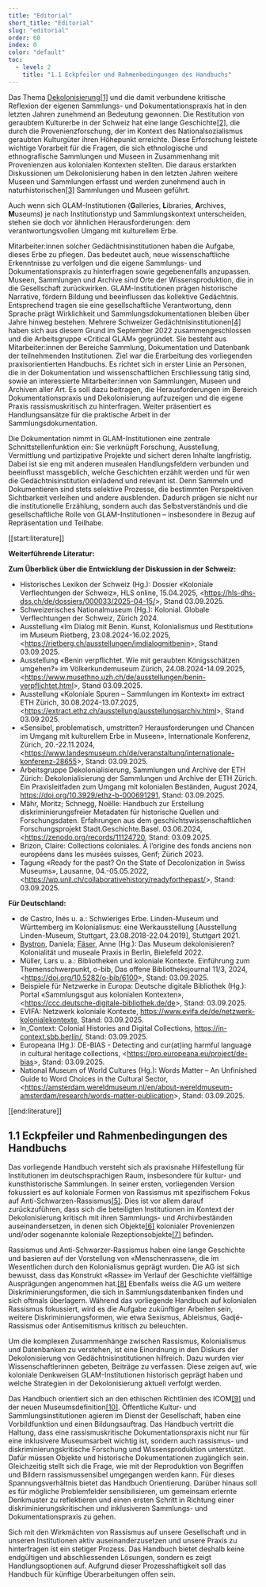 ```yaml
---
title: "Editorial"
short_title: "Editorial"
slug: "editorial"
order: 60
index: 0
color: "default"
toc:
  - level: 2
    title: "1.1 Eckpfeiler und Rahmenbedingungen des Handbuchs"
---
```


Das Thema [Dekolonisierung](#_Dekolonisierung_und_Dekolonialismus)[[1]](#footnote-2) und die damit verbundene kritische Reflexion der eigenen Sammlungs- und Dokumentationspraxis hat in den letzten Jahren zunehmend an Bedeutung gewonnen. Die Restitution von geraubtem Kulturerbe in der Schweiz hat eine lange Geschichte[[2]](#footnote-3), die durch die Provenienzforschung, der im Kontext des Nationalsozialismus geraubten Kulturgüter ihren Höhepunkt erreichte. Diese Erforschung leistete wichtige Vorarbeit für die Fragen, die sich ethnologische und ethnografische Sammlungen und Museen in Zusammenhang mit Provenienzen aus kolonialen Kontexten stellten. Die daraus erstarkten Diskussionen um Dekolonisierung haben in den letzten Jahren weitere Museen und Sammlungen erfasst und werden zunehmend auch in naturhistorischen[[3]](#footnote-4) Sammlungen und Museen geführt.  

Auch wenn sich GLAM-Institutionen (**G**alleries, **L**ibraries, **A**rchives, **M**useums) je nach Institutionstyp und Sammlungskontext unterscheiden, stehen sie doch vor ähnlichen Herausforderungen: dem verantwortungsvollen Umgang mit kulturellem Erbe.  

Mitarbeiter:innen solcher Gedächtnisinstitutionen haben die Aufgabe, dieses Erbe zu pflegen. Das bedeutet auch, neue wissenschaftliche Erkenntnisse zu verfolgen und die eigene Sammlungs- und Dokumentationspraxis zu hinterfragen sowie gegebenenfalls anzupassen. Museen, Sammlungen und Archive sind Orte der Wissensproduktion, die in die Gesellschaft zurückwirken. GLAM-Institutionen prägen historische Narrative, fördern Bildung und beeinflussen das kollektive Gedächtnis. Entsprechend tragen sie eine gesellschaftliche Verantwortung, denn Sprache prägt Wirklichkeit und Sammlungsdokumentationen bleiben über Jahre hinweg bestehen. Mehrere Schweizer Gedächtnisinstitutionen[[4]](#footnote-5) haben sich aus diesem Grund im September 2022 zusammengeschlossen und die Arbeitsgruppe «Critical GLAM» gegründet. Sie besteht aus Mitarbeiter:innen der Bereiche Sammlung, Dokumentation und Datenbank der teilnehmenden Institutionen. Ziel war die Erarbeitung des vorliegenden praxisorientierten Handbuchs. Es richtet sich in erster Linie an Personen, die in der Dokumentation und wissenschaftlichen Erschliessung tätig sind, sowie an interessierte Mitarbeiter:innen von Sammlungen, Museen und Archiven aller Art. Es soll dazu beitragen, die Herausforderungen im Bereich Dokumentationspraxis und Dekolonisierung aufzuzeigen und die eigene Praxis rassismuskritisch zu hinterfragen. Weiter präsentiert es Handlungsansätze für die praktische Arbeit in der Sammlungsdokumentation.  

Die Dokumentation nimmt in GLAM-Institutionen eine zentrale Schnittstellenfunktion ein: Sie verknüpft Forschung, Ausstellung, Vermittlung und partizipative Projekte und sichert deren Inhalte langfristig. Dabei ist sie eng mit anderen musealen Handlungsfeldern verbunden und beeinflusst massgeblich, welche Geschichten erzählt werden und für wen die Gedächtnisinstitution einladend und relevant ist. Denn Sammeln und Dokumentieren sind stets selektive Prozesse, die bestimmten Perspektiven Sichtbarkeit verleihen und andere ausblenden. Dadurch prägen sie nicht nur die institutionelle Erzählung, sondern auch das Selbstverständnis und die gesellschaftliche Rolle von GLAM-Institutionen – insbesondere in Bezug auf Repräsentation und Teilhabe.  

[[start:literature]]

**Weiterführende Literatur:**  

**Zum Überblick über die Entwicklung der Diskussion in der Schweiz:**  

* Historisches Lexikon der Schweiz (Hg.): Dossier «Koloniale Verflechtungen der Schweiz», HLS online, 15.04.2025, <<https://hls-dhs-dss.ch/de/dossiers/000033/2025-04-15/>>, Stand 03.09.2025.  
* Schweizerisches Nationalmuseum (Hg.): Kolonial. Globale Verflechtungen der Schweiz, Zürich 2024.  
* Ausstellung «Im Dialog mit Benin. Kunst, Kolonialismus und Restitution» im Museum Rietberg, 23.08.2024-16.02.2025, <<https://rietberg.ch/ausstellungen/imdialogmitbenin>>, Stand 03.09.2025.  
* Ausstellung «Benin verpflichtet. Wie mit geraubten Königsschätzen umgehen?» im Völkerkundemuseum Zürich, 24.08.2024-14.09.2025, <<https://www.musethno.uzh.ch/de/ausstellungen/benin-verpflichtet.html>>, Stand 03.09.2025.  
* Ausstellung «Koloniale Spuren – Sammlungen im Kontext» im extract ETH Zürich, 30.08.2024-13.07.2025, <<https://extract.ethz.ch/ausstellung/ausstellungsarchiv.html>>, Stand 03.09.2025.  
* «Sensibel, problematisch, umstritten? Herausforderungen und Chancen im Umgang mit kulturellem Erbe in Museen», Internationale Konferenz, Zürich, 20.-22.11.2024, <<https://www.landesmuseum.ch/de/veranstaltung/internationale-konferenz-28655>>, Stand: 03.09.2025.  
* Arbeitsgruppe Dekolonialisierung, Sammlungen und Archive der ETH Zürich: Dekolonialisierung der Sammlungen und Archive der ETH Zürich. Ein Praxisleitfaden zum Umgang mit kolonialen Beständen, August 2024, <https://doi.org/10.3929/ethz-b-000691291>, Stand: 03.09.2025.  
* Mähr, Moritz; Schnegg, Noëlle: Handbuch zur Erstellung diskriminierungsfreier Metadaten für historische Quellen und Forschungsdaten. Erfahrungen aus dem geschichtswissenschaftlichen Forschungsprojekt Stadt.Geschichte.Basel. 03.06.2024, <<https://zenodo.org/records/11124720>, Stand: 03.09.2025.  
* Brizon, Claire: Collections coloniales. À l’origine des fonds anciens non européens dans les musées suisses, Genf; Zürich 2023.  
* Tagung «Ready for the past? On the State of Decolonization in Swiss Museums», Lausanne, 04.-05.05.2022, <<https://wp.unil.ch/collaborativehistory/readyforthepast/>>, Stand: 03.09.2025.  

**Für Deutschland:**  

* de Castro, Inés u. a.: Schwieriges Erbe. Linden-Museum und Württemberg im Kolonialismus: eine Werkausstellung [Ausstellung Linden-Museum, Stuttgart, 23.08.2018-22.04.2019], Stuttgart 2021.  
* [Bystron](https://www.transcript-verlag.de/author/bystron-daniela-320008582/), Daniela; [Fäser](https://www.transcript-verlag.de/author/faeser-anne-320029845/), Anne (Hg.): Das Museum dekolonisieren? Kolonialität und museale Praxis in Berlin, Bielefeld 2022.  
* Müller, Lars u. a.: Bibliotheken und koloniale Kontexte. Einführung zum Themenschwerpunkt, o-bib, Das offene Bibliotheksjournal 11/3, 2024, <<https://doi.org/10.5282/o-bib/6100>>, Stand: 03.09.2025.  
* Beispiele für Netzwerke in Europa: Deutsche digitale Bibliothek (Hg.): Portal «Sammlungsgut aus kolonialen Kontexten», <<https://ccc.deutsche-digitale-bibliothek.de/de>>, Stand: 03.09.2025.  
* EVIFA: Netzwerk koloniale Kontexte, <https://www.evifa.de/de/netzwerk-kolonialekontexte>, Stand: 03.09.2025.  
* In\_Context: Colonial Histories and Digital Collections, <https://in-context.sbb.berlin/>, Stand: 03.09.2025.  
* Europeana (Hg.): DE-BIAS - Detecting and cur(at)ing harmful language in cultural heritage collections, <<https://pro.europeana.eu/project/de-bias>>, Stand: 03.09.2025.  
* National Museum of World Cultures (Hg.): Words Matter – An Unfinished Guide to Word Choices in the Cultural Sector, <<https://amsterdam.wereldmuseum.nl/en/about-wereldmuseum-amsterdam/research/words-matter-publication>>, Stand: 03.09.2025.  

[[end:literature]]

## 1.1 Eckpfeiler und Rahmenbedingungen des Handbuchs  

Das vorliegende Handbuch versteht sich als praxisnahe Hilfestellung für Institutionen im deutschsprachigen Raum, insbesondere für kultur- und kunsthistorische Sammlungen. In seiner ersten, vorliegenden Version fokussiert es auf koloniale Formen von Rassismus mit spezifischem Fokus auf Anti-Schwarzen-Rassismus[[5]](#footnote-6). Dies ist vor allem darauf zurückzuführen, dass sich die beteiligten Institutionen im Kontext der Dekolonisierung kritisch mit ihren Sammlungs- und Archivbeständen auseinandersetzen, in denen sich Objekte[[6]](#footnote-7) kolonialer Provenienzen und/oder sogenannte koloniale Rezeptionsobjekte[[7]](#footnote-8) befinden.  

Rassismus und Anti-Schwarzer-Rassismus haben eine lange Geschichte und basieren auf der Vorstellung von «Menschenrassen», die im Wesentlichen durch den Kolonialismus geprägt wurden. Die AG ist sich bewusst, dass das Konstrukt «Rasse» im Verlauf der Geschichte vielfältige Ausprägungen angenommen hat.[[8]](#footnote-9) Ebenfalls weiss die AG um weitere Diskriminierungsformen, die sich in Sammlungsdatenbanken finden und sich oftmals überlagern. Während das vorliegende Handbuch auf kolonialen Rassismus fokussiert, wird es die Aufgabe zukünftiger Arbeiten sein, weitere Diskriminierungsformen, wie etwa Sexismus, Ableismus, Gadjé-Rassismus oder Antisemitismus kritisch zu beleuchten.  

Um die komplexen Zusammenhänge zwischen Rassismus, Kolonialismus und Datenbanken zu verstehen, ist eine Einordnung in den Diskurs der Dekolonisierung von Gedächtnisinstitutionen hilfreich. Dazu wurden vier Wissenschaftlerinnen gebeten, Beiträge zu verfassen. Diese zeigen auf, wie koloniale Denkweisen GLAM-Institutionen historisch geprägt haben und welche Strategien in der Dekolonisierung aktuell verfolgt werden.  

Das Handbuch orientiert sich an den ethischen Richtlinien des ICOM[[9]](#footnote-10) und der neuen Museumsdefinition[[10]](#footnote-11). Öffentliche Kultur- und Sammlungsinstitutionen agieren im Dienst der Gesellschaft, haben eine Vorbildfunktion und einen Bildungsauftrag. Das Handbuch vertritt die Haltung, dass eine rassismuskritische Dokumentationspraxis nicht nur für eine inklusivere Museumsarbeit wichtig ist, sondern auch rassismus- und diskriminierungskritische Forschung und Wissensproduktion unterstützt. Dafür müssen Objekte und historische Dokumentationen zugänglich sein. Gleichzeitig stellt sich die Frage, wie mit der Reproduktion von Begriffen und Bildern rassismussensibel umgegangen werden kann. Für dieses Spannungsverhältnis bietet das Handbuch Orientierung. Darüber hinaus soll es für mögliche Problemfelder sensibilisieren, um gemeinsam erlernte Denkmuster zu reflektieren und einen ersten Schritt in Richtung einer diskriminierungskritischen und inklusiveren Sammlungs- und Dokumentationspraxis zu gehen.  

Sich mit den Wirkmächten von Rassismus auf unsere Gesellschaft und in unseren Institutionen aktiv auseinanderzusetzen und unsere Praxis zu hinterfragen ist ein stetiger Prozess. Das Handbuch bietet deshalb keine endgültigen und abschliessenden Lösungen, sondern es zeigt Handlungsoptionen auf. Aufgrund dieser Prozesshaftigkeit soll das Handbuch für künftige Überarbeitungen offen sein.